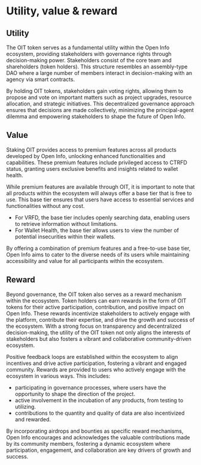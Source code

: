 # Utility, value & reward

## Utility

The OIT token serves as a fundamental utility within the Open Info ecosystem, providing stakeholders with governance rights through decision-making power. Stakeholders consist of the core team and shareholders (token holders). This structure resembles an assembly-type DAO where a large number of members interact in decision-making with an agency via smart contracts.&#x20;

By holding OIT tokens, stakeholders gain voting rights, allowing them to propose and vote on important matters such as project upgrades, resource allocation, and strategic initiatives. This decentralized governance approach ensures that decisions are made collectively, minimizing the principal-agent dilemma and empowering stakeholders to shape the future of Open Info.&#x20;

## Value

Staking OIT provides access to premium features across all products developed by Open Info, unlocking enhanced functionalities and capabilities. These premium features include privileged access to CTRFD status, granting users exclusive benefits and insights related to wallet health.

While premium features are available through OIT, it is important to note that all products within the ecosystem will always offer a base tier that is free to use. This base tier ensures that users have access to essential services and functionalities without any cost.

* For VRFD, the base tier includes openly searching data, enabling users to retrieve information without limitations.
* For Wallet Health, the base tier allows users to view the number of potential insecurities within their wallets.

By offering a combination of premium features and a free-to-use base tier, Open Info aims to cater to the diverse needs of its users while maintaining accessibility and value for all participants within the ecosystem.

## Reward

Beyond governance, the OIT token also serves as a reward mechanism within the ecosystem. Token holders can earn rewards in the form of OIT tokens for their active participation, contribution, and positive impact on Open Info. These rewards incentivize stakeholders to actively engage with the platform, contribute their expertise, and drive the growth and success of the ecosystem. With a strong focus on transparency and decentralized decision-making, the utility of the OIT token not only aligns the interests of stakeholders but also fosters a vibrant and collaborative community-driven ecosystem.

Positive feedback loops are established within the ecosystem to align incentives and drive active participation, fostering a vibrant and engaged community. Rewards are provided to users who actively engage with the ecosystem in various ways. This includes:

* participating in governance processes, where users have the opportunity to shape the direction of the project.&#x20;
* active involvement in the incubation of any products, from testing to utilizing.
* contributions to the quantity and quality of data are also incentivized and rewarded.

By incorporating airdrops and bounties as specific reward mechanisms, Open Info encourages and acknowledges the valuable contributions made by its community members, fostering a dynamic ecosystem where participation, engagement, and collaboration are key drivers of growth and success.
